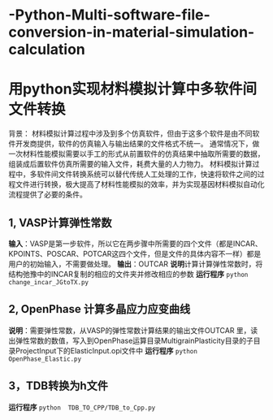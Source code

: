 # -Python-Multi-software-file-conversion-in-material-simulation-calculation
# 用python实现材料模拟计算中多软件间文件转换
背景：
材料模拟计算过程中涉及到多个仿真软件，但由于这多个软件是由不同软件开发商提供，软件的仿真输入与输出结果的文件格式不统一。
通常情况下，做一次材料性能模拟需要以手工的形式从前置软件的仿真结果中抽取所需要的数据，组装成后置软件仿真所需要的输入文件，耗费大量的人力物力。
材料模拟计算过程中，多软件间文件转换系统可以替代传统人工处理的工作，快速将软件之间的过程文件进行转换，极大提高了材料性能模拟的效率，并为实现基因材料模拟自动化流程提供了必要的条件。

## 1, VASP计算弹性常数
**输入**：VASP是第一步软件，所以它在两步骤中所需要的四个文件（都是INCAR、KPOINTS、POSCAR、POTCAR这四个文件，但是文件的具体内容不一样）都是用户的初始输入，不需要做处理。
**输出**：OUTCAR
**说明**计算计算弹性常数时，将结构弛豫中的INCAR复制的相应的文件夹并修改相应的参数
**运行程序** ```python  change_incar_JGtoTX.py  ```


## 2, OpenPhase 计算多晶应力应变曲线
**说明**：需要弹性常数，从VASP的弹性常数计算结果的输出文件OUTCAR 里，读出弹性常数的数值，写入到OpenPhase运算目录MultigrainPlasticity目录的子目录ProjectInput下的ElasticInput.opi文件中
**运行程序**  ```python  OpenPhase_Elastic.py  ```

## 3，TDB转换为h文件
**运行程序**  ```python  TDB_TO_CPP/TDB_to_Cpp.py  ```
